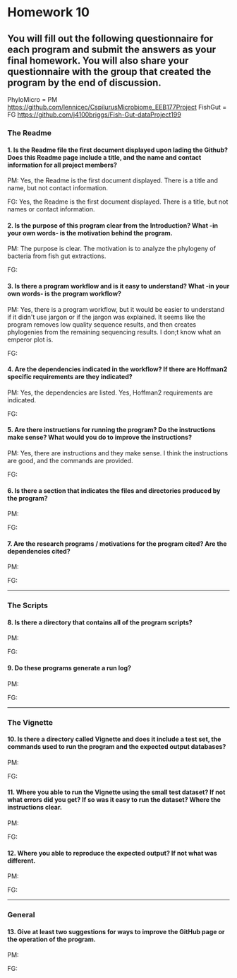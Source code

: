 # Homework 10

You will fill out the following
questionnaire for each program and submit the answers as your final homework. You will
also share your questionnaire with the group that created the program __by the end of discussion__.
---

PhyloMicro = PM
https://github.com/lennicec/CspilurusMicrobiome_EEB177Project
FishGut = FG
https://github.com/j4100briggs/Fish-Gut-dataProject199


### The Readme

#### 1. Is the Readme file the first document displayed upon lading the Github?  Does this Readme page include a title, and the name and contact information for all project members?

PM: Yes, the Readme is the first document displayed. There is a title and name, but not contact information.

FG: Yes, the Readme is the first document displayed. There is a title, but not names or contact information.

#### 2. Is the purpose of this program clear from the Introduction?  What -in your own words- is the motivation behind the program.

PM: The purpose is clear. The motivation is to analyze the phylogeny of bacteria from fish gut extractions.

FG:

#### 3. Is there a program workflow and is it easy to understand?  What -in your own words- is the program workflow?

PM: Yes, there is a program workflow, but it would be easier to understand if it didn't use jargon or if the jargon was explained. It seems like the program removes low quality sequence results, and then creates phylogenies from the remaining sequencing results. I don;t know what an emperor plot is.

FG:

#### 4. Are the dependencies indicated in the workflow?  If there are Hoffman2 specific requirements are they indicated?

PM: Yes, the dependencies are listed. Yes, Hoffman2 requirements are indicated. 

FG:

#### 5. Are there instructions for running the program?  Do the instructions make sense?  What would you do to improve the instructions?

PM: Yes, there are instructions and they make sense. I think the instructions are good, and the commands are provided. 

FG:

#### 6. Is there a section that indicates the files and directories produced by the program?

PM:

FG:

#### 7. Are the research programs / motivations for the program cited?  Are the dependencies cited?

PM:

FG:

---

### The Scripts

#### 8. Is there a directory that contains all of the program scripts?

PM:

FG:

#### 9. Do these programs generate a run log?
PM:

FG:

---

### The Vignette

#### 10. Is there a directory called Vignette and does it include a test set, the commands used to run the program and the expected output databases?

PM:

FG:

#### 11. Where you able to run the Vignette using the small test dataset? If not what errors did you get?  If so was it easy to run the dataset?  Where the instructions clear.

PM:

FG:

#### 12. Where you able to reproduce the expected output?  If not what was different.

PM:

FG:

---

### General

#### 13. Give __at least two__ suggestions for ways to improve the GitHub page or the operation of the program.

PM:

FG:

